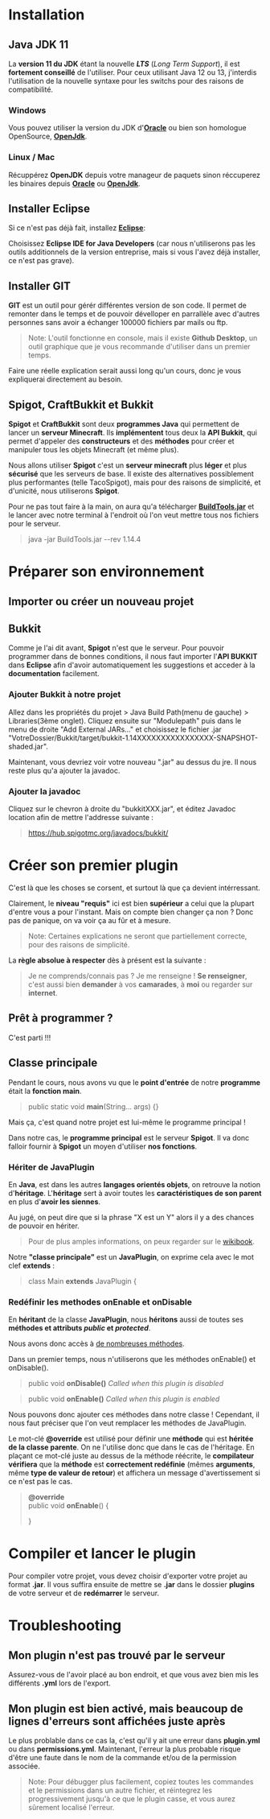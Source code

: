 # Installation

## Java JDK 11

La **version 11 du JDK** étant la nouvelle ***LTS*** (*Long Term Support*), il est **fortement conseillé** de l'utiliser.
Pour ceux utilisant Java 12 ou 13, j'interdis l'utilisation de la nouvelle syntaxe pour les switchs pour des raisons de compatibilité.

### Windows
Vous pouvez utiliser la version du JDK d'**[Oracle](https://www.oracle.com/technetwork/java/javase/downloads/jdk11-downloads-5066655.html)** ou bien son homologue OpenSource, **[OpenJdk](https://download.java.net/openjdk/jdk11/ri/openjdk-11+28_windows-x64_bin.zip)**.

### Linux / Mac
Récuppérez **OpenJDK** depuis votre manageur de paquets sinon réccuperez les binaires depuis **[Oracle](https://www.oracle.com/technetwork/java/javase/downloads/jdk11-downloads-5066655.html)**
ou **[OpenJdk](https://download.java.net/openjdk/jdk11/ri/openjdk-11+28_linux-x64_bin.tar.gz)**.


## Installer Eclipse
Si ce n'est pas déjà fait, installez **[Eclipse](https://www.eclipse.org/downloads/)**:

Choisissez **Eclipse IDE for Java Developers**
(car nous n'utiliserons pas les outils additionnels de la version entreprise,
mais si vous l'avez déjà installer, ce n'est pas grave).

## Installer GIT
**GIT** est un outil pour gérér différentes version de son code.
Il permet de remonter dans le temps et de pouvoir dévelloper en parrallèle avec d'autres personnes sans avoir a échanger 100000 fichiers par mails ou ftp.
> Note: L'outil fonctionne en console, mais il existe **Github Desktop**, un outil graphique que je vous recommande d'utiliser dans un premier temps.

Faire une réelle explication serait aussi long qu'un cours, donc je vous expliquerai directement au besoin.

## Spigot, CraftBukkit et Bukkit
**Spigot** et **CraftBukkit** sont deux **programmes Java** qui permettent de lancer un **serveur Minecraft**. Ils **implémentent** tous deux la **API Bukkit**, qui permet d'appeler des **constructeurs** et des **méthodes** pour créer et manipuler tous les objets Minecraft (et même plus).

Nous allons utiliser **Spigot** c'est un **serveur minecraft** plus **léger** et plus **sécurisé** que les serveurs de base. Il existe des alternatives possiblement plus performantes (telle TacoSpigot), mais pour des raisons de simplicité, et d'unicité, nous utiliserons **Spigot**.

Pour ne pas tout faire à la main, on aura qu'a télécharger **[BuildTools.jar](https://hub.spigotmc.org/jenkins/job/BuildTools/lastSuccessfulBuild/artifact/target/BuildTools.jar)** et le lancer avec notre terminal à l'endroit où l'on veut mettre tous nos fichiers pour le serveur.

> java -jar BuildTools.jar --rev 1.14.4

# Préparer son environnement
## Importer ou créer un nouveau projet

## Bukkit
Comme je l'ai dit avant, **Spigot** n'est que le serveur. Pour pouvoir programmer dans de bonnes conditions, il nous faut importer l'**API BUKKIT** dans **Eclipse** afin d'avoir automatiquement les suggestions et acceder à la **documentation** facilement.

### Ajouter Bukkit à notre projet
Allez dans les propriétés du projet > Java Build Path(menu de gauche) > Libraries(3ème onglet).
Cliquez ensuite sur "Modulepath" puis dans le menu de droite "Add External JARs..." et choisissez le fichier .jar "VotreDossier/Bukkit/target/bukkit-1.14XXXXXXXXXXXXXXXX-SNAPSHOT-shaded.jar".

Maintenant, vous devriez voir votre nouveau ".jar" au dessus du jre. Il nous reste plus qu'a ajouter la javadoc.

### Ajouter la javadoc
Cliquez sur le chevron à droite du "bukkitXXX.jar", et éditez Javadoc location afin de mettre l'addresse suivante :
> https://hub.spigotmc.org/javadocs/bukkit/ 

# Créer son premier plugin
C'est là que les choses se corsent, et surtout là que ça devient intérressant.

Clairement, le **niveau "requis"** ici est bien **supérieur** a celui que la plupart d'entre vous a pour l'instant.
Mais on compte bien changer ça non ? Donc pas de panique, on va voir ça au fûr et à mesure.
> Note: Certaines explications ne seront que partiellement correcte, pour des raisons de simplicité.


La **règle absolue à respecter** dès à présent est la suivante :
> Je ne comprends/connais pas ? Je me renseigne !
> **Se renseigner**, c'est aussi bien **demander** à vos **camarades**, à **moi** ou regarder sur **internet**.

## Prêt à programmer ?
C'est parti !!!

## Classe principale
Pendant le cours, nous avons vu que le **point d'entrée** de notre **programme** était la **fonction main**.
> public static void **main**(String... args) {}

Mais ça, c'est quand notre projet est lui-même le programme principal !


Dans notre cas, le **programme principal** est le serveur **Spigot**.
Il va donc falloir fournir à **Spigot** un moyen d'utiliser **nos fonctions**. 

### Hériter de JavaPlugin
En **Java**, est dans les autres **langages orientés objets**, on retrouve la notion d'**héritage**.
L'**héritage** sert à avoir toutes les **caractéristiques de son parent** en plus d'**avoir les siennes**.

Au jugé, on peut dire que si la phrase "X est un Y" alors il y a des chances de pouvoir en hériter.
> Pour de plus amples informations, on peux regarder sur le [wikibook](https://fr.wikibooks.org/wiki/Programmation_Java/H%C3%A9ritage).

Notre **"classe principale"** est un **JavaPlugin**, on exprime cela avec le mot clef **extends** :
> class Main **extends** JavaPlugin {

### Redéfinir les methodes onEnable et onDisable
En **héritant** de la classe **JavaPlugin**, nous **héritons** aussi de toutes ses **méthodes et attributs *public* et *protected***.

Nous avons donc accès à [de nombreuses méthodes](https://jd.bukkit.org/org/bukkit/plugin/java/JavaPlugin.html).

Dans un premier temps, nous n'utiliserons que les méthodes onEnable() et onDisable().
> public void **onDisable()**
> *Called when this plugin is disabled*

> public void	**onEnable()**
> *Called when this plugin is enabled*

Nous pouvons donc ajouter ces méthodes dans notre classe !
Cependant, il nous faut préciser que l'on veut remplacer les méthodes de JavaPlugin.

Le mot-clé **@override** est utilisé pour définir une **méthode** qui est **héritée de la classe parente**. 
On ne l'utilise donc que dans le cas de l'héritage. En plaçant ce mot-clé juste au dessus de la méthode réécrite, le **compilateur vérifiera** que la **méthode** est **correctement redéfinie** (mêmes **arguments**, même **type de valeur de retour**) et affichera un message d'avertissement si ce n'est pas le cas.

> **@override** \
> public void **onEnable**() {
>
> }


# Compiler et lancer le plugin
Pour compiler votre projet, vous devez choisir d'exporter votre projet au format **.jar**.
Il vous suffira ensuite de mettre se **.jar** dans le dossier **plugins** de votre serveur et de **redémarrer** le serveur.


# Troubleshooting
## Mon plugin n'est pas trouvé par le serveur
Assurez-vous de l'avoir placé au bon endroit, et que vous avez bien mis les différents **.yml** lors de l'export.

## Mon plugin est bien activé, mais beaucoup de lignes d'erreurs sont affichées juste après
Le plus problable dans ce cas la, c'est qu'il y ait une erreur dans **plugin.yml** ou dans **permissions.yml**.
Maintenant, l'erreur la plus probable risque d'être une faute dans le nom de la commande et/ou de la permission associée.
> Note: Pour débugger plus facilement, copiez toutes les commandes et le permissions dans un autre fichier, et réintegrez les progressivement jusqu'à ce que le plugin casse, et vous aurez sûrement localisé l'erreur.
